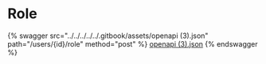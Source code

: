# Role

{% swagger src="../../../../../.gitbook/assets/openapi (3).json" path="/users/{id}/role" method="post" %}
[openapi (3).json](<../../../../../.gitbook/assets/openapi (3).json>)
{% endswagger %}
